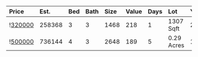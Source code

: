 | Price                                                                                    | Est.   | Bed | Bath | Size | Value | Days | Lot        | Year | HOA |
| :--------------------------------------------------------------------------------------- | :----- | :-- | :--- | :--- | :---- | :--- | :--------- | :--- | :-- |
| \![320000](https://www.movoto.com/home/1547-crafton-way-raleigh-nc-27607-pid_jzg443b5jh) | 258368 | 3   | 3    | 1468 | 218   | 1    | 1307 Sqft  | 2013 | 181 |
| \![500000](https://www.movoto.com/home/1704-dixie-trl-raleigh-nc-27607-413_2336272)      | 736144 | 4   | 3    | 2648 | 189   | 5    | 0.29 Acres | 1964 | 0   |